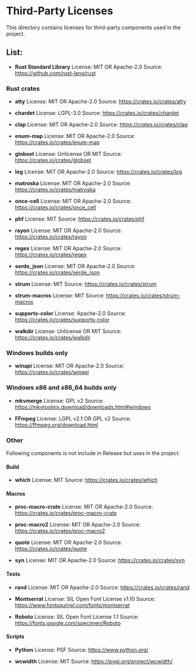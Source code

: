 # Third-Party Licenses

This directory contains licenses for third-party components used in the
project.

## List:

- **Rust Standard Library**
  License: MIT OR Apache-2.0
  Source: https://github.com/rust-lang/rust
  
### Rust crates  

- **atty**
  License: MIT OR Apache-2.0 
  Source: https://crates.io/crates/atty
  
- **chardet**
  License: LGPL-3.0
  Source: https://crates.io/crates/chardet
  
- **clap**
  License: MIT OR Apache-2.0
  Source: https://crates.io/crates/clap

- **enum-map**
  License: MIT OR Apache-2.0
  Source: https://crates.io/crates/enum-map
  
- **globset**
  License: Unlicense OR MIT
  Source: https://crates.io/crates/globset
  
- **log**
  License: MIT OR Apache-2.0
  Source: https://crates.io/crates/log
  
- **matroska**
  License: MIT OR Apache-2.0
  Source: https://crates.io/crates/matroska
  
- **once-cell**
  License: MIT OR Apache-2.0
  Source: https://crates.io/crates/once_cell
  
- **phf**
  License: MIT
  Source: https://crates.io/crates/phf
  
- **rayon**
  License: MIT OR Apache-2.0
  Source: https://crates.io/crates/rayon
  
- **regex**
  License: MIT OR Apache-2.0
  Source: https://crates.io/crates/regex
  
- **serde_json**
  License: MIT OR Apache-2.0
  Source: https://crates.io/crates/serde_json
  
- **strum**
  License: MIT
  Source: https://crates.io/crates/strum

- **strum-macros**
  License: MIT
  Source: https://crates.io/crates/strum-macros
  
- **supports-color**
  License: Apache-2.0
  Source: https://crates.io/crates/supports-color
  
- **walkdir**
  License: Unlicense OR MIT
  Source: https://crates.io/crates/walkdir
  
### Windows builds only
  
- **winapi**
  License: MIT OR Apache-2.0
  Source: https://crates.io/crates/winapi
  
### Windows x86 and x86_64 builds only

- **mkvmerge**
  License: GPL v2
  Source: https://mkvtoolnix.download/downloads.html#windows
  
- **FFmpeg**
  License: LGPL v2.1 OR GPL v2
  Source: https://ffmpeg.org/download.html

### Other

Following components is not include in Release but uses in the project: 

#### Build

- **which**
  License: MIT
  Source: https://crates.io/crates/which
  
#### Macros

- **proc-macro-crate**
  License: MIT OR Apache-2.0
  Source: https://crates.io/crates/proc-macro-crate
  
- **proc-macro2**
  License: MIT OR Apache-2.0
  Source: https://crates.io/crates/proc-macro2
  
- **quote**
  License: MIT OR Apache-2.0
  Source: https://crates.io/crates/quote
  
- **syn**
  License: MIT OR Apache-2.0
  Source: https://crates.io/crates/syn
  
#### Tests

- **rand**
  License: MIT OR Apache-2.0 
  Source: https://crates.io/crates/rand

- **Montserrat**
  License: SIL Open Font License v1.10
  Source: https://www.fontsquirrel.com/fonts/montserrat

- **Roboto**
  License: SIL Open Font License 1.1
  Source: https://fonts.google.com/specimen/Roboto
  
#### Scripts

- **Python**
  License: PSF
  Source: https://www.python.org/
  
- **wcwidth**
  License: MIT
  Source: https://pypi.org/project/wcwidth/
